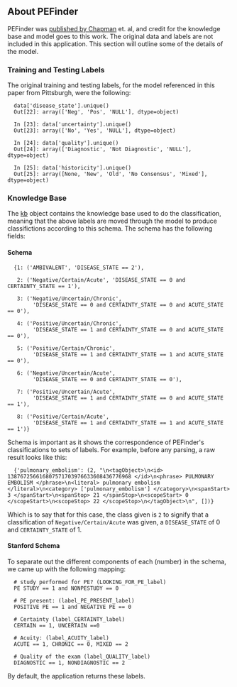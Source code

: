 ## About PEFinder
PEFinder was [published by Chapman](chapman_pefinder.pdf) et. al, and credit for the knowledge base and model goes to this work. The original data and labels are not included in this application. This section will outline some of the details of the model.

### Training and Testing Labels
The original training and testing labels, for the model referenced in this paper from Pittsburgh, were the following:


      data['disease_state'].unique()
      Out[22]: array(['Neg', 'Pos', 'NULL'], dtype=object)

      In [23]: data['uncertainty'].unique()
      Out[23]: array(['No', 'Yes', 'NULL'], dtype=object)

      In [24]: data['quality'].unique()
      Out[24]: array(['Diagnostic', 'Not Diagnostic', 'NULL'], dtype=object)

      In [25]: data['historicity'].unique()
      Out[25]: array([None, 'New', 'Old', 'No Consensus', 'Mixed'], dtype=object)



### Knowledge Base
The [kb](../data/kb.pkl) object contains the knowledge base used to do the classification, meaning that the above labels are moved through the model to produce classifictions according to this schema. The schema has the following fields:

#### Schema


      {1: ('AMBIVALENT', 'DISEASE_STATE == 2'),

       2: ('Negative/Certain/Acute', 'DISEASE_STATE == 0 and CERTAINTY_STATE == 1'),

       3: ('Negative/Uncertain/Chronic',
            'DISEASE_STATE == 0 and CERTAINTY_STATE == 0 and ACUTE_STATE == 0'),

       4: ('Positive/Uncertain/Chronic',
            'DISEASE_STATE == 1 and CERTAINTY_STATE == 0 and ACUTE_STATE == 0'),

       5: ('Positive/Certain/Chronic',
            'DISEASE_STATE == 1 and CERTAINTY_STATE == 1 and ACUTE_STATE == 0'),

       6: ('Negative/Uncertain/Acute',
            'DISEASE_STATE == 0 and CERTAINTY_STATE == 0'),

       7: ('Positive/Uncertain/Acute',
            'DISEASE_STATE == 1 and CERTAINTY_STATE == 0 and ACUTE_STATE == 1'),

       8: ('Positive/Certain/Acute',
            'DISEASE_STATE == 1 and CERTAINTY_STATE == 1 and ACUTE_STATE == 1')}


Schema is important as it shows the correspondence of PEFinder's classifications to sets of labels. For example, before any parsing, a raw result looks like this:


      {'pulmonary_embolism': (2, "\n<tagObject>\n<id> 138767256616807571703976633608436776968 </id>\n<phrase> PULMONARY EMBOLISM </phrase>\n<literal> pulmonary embolism </literal>\n<category> ['pulmonary_embolism'] </category>\n<spanStart> 3 </spanStart>\n<spanStop> 21 </spanStop>\n<scopeStart> 0 </scopeStart>\n<scopeStop> 22 </scopeStop>\n</tagObject>\n", [])}


Which is to say that for this case, the class given is `2` to signify that a classification of `Negative/Certain/Acute` was given, a `DISEASE_STATE` of 0 and `CERTAINTY_STATE` of 1.


#### Stanford Schema
To separate out the different components of each (number) in the schema, we came up with the following mapping:


      # study performed for PE? (LOOKING_FOR_PE_label)
      PE STUDY == 1 and NONPESTUDY == 0

      # PE present: (label_PE_PRESENT_label)
      POSITIVE PE == 1 and NEGATIVE PE == 0

      # Certainty (label_CERTAINTY_label)
      CERTAIN == 1, UNCERTAIN ==0

      # Acuity: (label_ACUITY_label)
      ACUTE == 1, CHRONIC == 0, MIXED == 2

      # Quality of the exam (label_QUALITY_label)
      DIAGNOSTIC == 1, NONDIAGNOSTIC == 2


By default, the application returns these labels.
